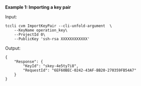 **Example 1: Importing a key pair**



Input: 

```
tccli cvm ImportKeyPair --cli-unfold-argument  \
    --KeyName operation_key\
    --ProjectId 0\
    --PublicKey 'ssh-rsa XXXXXXXXXXXX'
```

Output: 
```
{
    "Response": {
        "KeyId": "skey-4e5ty7i8",
        "RequestId": "6EF60BEC-0242-43AF-BB20-270359FB54A7"
    }
}
```

